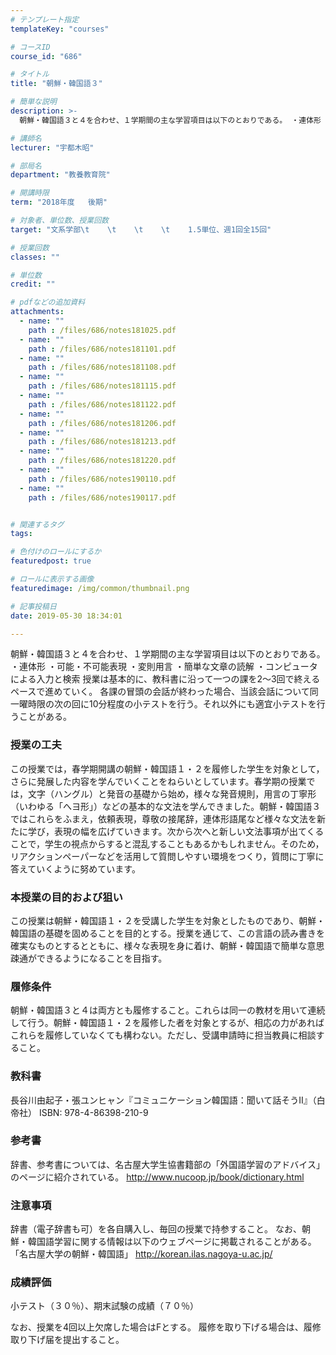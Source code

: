 ```yaml
---
# テンプレート指定
templateKey: "courses"

# コースID
course_id: "686"

# タイトル
title: "朝鮮・韓国語３"

# 簡単な説明
description: >-
  朝鮮・韓国語３と４を合わせ、１学期間の主な学習項目は以下のとおりである。 ・連体形 ・可能・不可能表現 ・変則用言 ・簡単な文章の読解 ・コンピュータによる入力と検索 授業は基本的に、教科書に沿って一...

# 講師名
lecturer: "宇都木昭"

# 部局名
department: "教養教育院"

# 開講時限
term: "2018年度	後期"

# 対象者、単位数、授業回数
target: "文系学部\t    \t    \t    \t    1.5単位、週1回全15回"

# 授業回数
classes: ""

# 単位数
credit: ""

# pdfなどの追加資料
attachments: 
  - name: "" 
    path : /files/686/notes181025.pdf
  - name: "" 
    path : /files/686/notes181101.pdf
  - name: "" 
    path : /files/686/notes181108.pdf
  - name: "" 
    path : /files/686/notes181115.pdf
  - name: "" 
    path : /files/686/notes181122.pdf
  - name: "" 
    path : /files/686/notes181206.pdf
  - name: "" 
    path : /files/686/notes181213.pdf
  - name: "" 
    path : /files/686/notes181220.pdf
  - name: "" 
    path : /files/686/notes190110.pdf
  - name: "" 
    path : /files/686/notes190117.pdf


# 関連するタグ
tags:

# 色付けのロールにするか
featuredpost: true

# ロールに表示する画像
featuredimage: /img/common/thumbnail.png

# 記事投稿日
date: 2019-05-30 18:34:01

---
```

朝鮮・韓国語３と４を合わせ、１学期間の主な学習項目は以下のとおりである。 ・連体形 ・可能・不可能表現 ・変則用言 ・簡単な文章の読解 ・コンピュータによる入力と検索 授業は基本的に、教科書に沿って一つの課を2～3回で終えるペースで進めていく。 各課の冒頭の会話が終わった場合、当該会話について同一曜時限の次の回に10分程度の小テストを行う。それ以外にも適宜小テストを行うことがある。
  
### 授業の工夫  


この授業では，春学期開講の朝鮮・韓国語１・２を履修した学生を対象として， さらに発展した内容を学んでいくことをねらいとしています。春学期の授業では，文字（ハングル）と発音の基礎から始め，様々な発音規則，用言の丁寧形（いわゆる「へヨ形」）などの基本的な文法を学んできました。朝鮮・韓国語３ではこれらをふまえ，依頼表現，尊敬の接尾辞，連体形語尾など様々な文法を新たに学び，表現の幅を広げていきます。次から次へと新しい文法事項が出てくることで，学生の視点からすると混乱することもあるかもしれません。そのため，リアクションペーパーなどを活用して質問しやすい環境をつくり，質問に丁寧に答えていくように努めています。

  
### 本授業の目的および狙い  


この授業は朝鮮・韓国語１・２を受講した学生を対象としたものであり、朝鮮・韓国語の基礎を固めることを目的とする。授業を通じて、この言語の読み書きを確実なものとするとともに、様々な表現を身に着け、朝鮮・韓国語で簡単な意思疎通ができるようになることを目指す。 

  
### 履修条件  


朝鮮・韓国語３と４は両方とも履修すること。これらは同一の教材を用いて連続して行う。朝鮮・韓国語１・２を履修した者を対象とするが、相応の力があればこれらを履修していなくても構わない。ただし、受講申請時に担当教員に相談すること。 

  
### 教科書  


長谷川由起子・張ユンヒャン『コミュニケーション韓国語：聞いて話そうII』（白帝社） ISBN: 978-4-86398-210-9 

  
### 参考書  


辞書、参考書については、名古屋大学生協書籍部の「外国語学習のアドバイス」のページに紹介されている。 http://www.nucoop.jp/book/dictionary.html 

  
### 注意事項  


辞書（電子辞書も可）を各自購入し、毎回の授業で持参すること。 なお、朝鮮・韓国語学習に関する情報は以下のウェブページに掲載されることがある。 「名古屋大学の朝鮮・韓国語」 http://korean.ilas.nagoya-u.ac.jp/



  
### 成績評価  


小テスト（３０％）、期末試験の成績（７０％） 

なお、授業を4回以上欠席した場合はFとする。 履修を取り下げる場合は、履修取り下げ届を提出すること。
